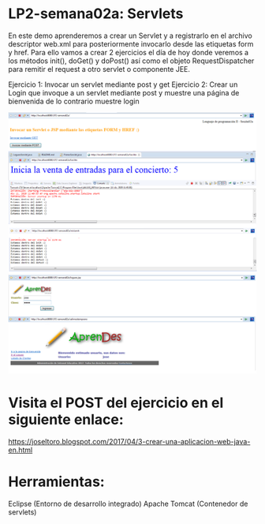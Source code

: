 # LP2-semana02a: Servlets

En este demo aprenderemos a crear un Servlet y a registrarlo en el archivo descriptor web.xml para posteriormente invocarlo desde las etiquetas form y href. Para ello vamos a crear 2 ejercicios el día de hoy donde veremos a los métodos init(), doGet() y doPost() así como el objeto RequestDispatcher para remitir el request a otro servlet o componente JEE.
 
Ejercicio 1: Invocar un servlet mediante post y get
Ejercicio 2: Crear un Login que invoque a un servlet mediante post y muestre una página de bienvenida de lo contrario muestre login

![](https://raw.githubusercontent.com/ctec105/LP2-semana02a/master/image01.png)
![](https://raw.githubusercontent.com/ctec105/LP2-semana02a/master/image02.png)

# Visita el POST del ejercicio en el siguiente enlace:
https://joseltoro.blogspot.com/2017/04/3-crear-una-aplicacion-web-java-en.html

# Herramientas:
Eclipse (Entorno de desarrollo integrado)
Apache Tomcat (Contenedor de servlets)